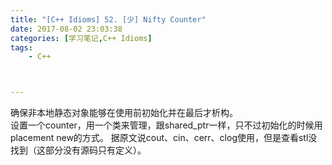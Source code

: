 ```yaml
---
title: "[C++ Idioms] 52. [少] Nifty Counter"
date: 2017-08-02 23:03:38
categories: [学习笔记,C++ Idioms]
tags:
    - C++



---
```

确保非本地静态对象能够在使用前初始化并在最后才析构。<!--more-->  
设置一个counter，用一个类来管理，跟shared_ptr一样，只不过初始化的时候用placement new的方式。
据原文说cout、cin、cerr、clog使用，但是查看stl没找到（这部分没有源码只有定义）。
